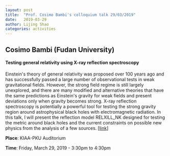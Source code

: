 ```yaml
---
layout: post
title:  "Prof. Cosimo Bambi's colloquium talk 29/03/2019"
date:   2019-03-29
author: Lijing Shao
categories: activities
---
```


## Cosimo Bambi (Fudan University)

#### Testing general relativity using X-ray reflection spectroscopy

Einstein's theory of general relativity was proposed over 100 years ago and has
successfully passed a large number of observational tests in weak gravitational
fields. However, the strong field regime is still largely unexplored, and there
are many modified and alternative theories that have the same predictions as
Einstein's gravity for weak fields and present deviations only when gravity
becomes strong. X-ray reflection spectroscopy is potentially a powerful tool
for testing the strong gravity region around astrophysical black holes with
electromagnetic radiation. In this talk, I will present the reflection model
RELXILL_NK designed for testing the metric around black holes and the current
constraints on possible new physics from the analysis of a few sources.
[[link](http://kiaa.pku.edu.cn/colloquia/testing-general-relativity-using-x-ray-reflection-spectroscopy)]

**Place**: KIAA-PKU Auditorium

**Time**: Friday, March 29, 2019 - 3:30pm to 4:30pm
